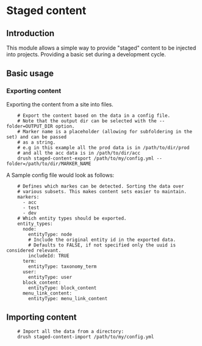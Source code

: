# Staged content 

## Introduction
This module allows a simple way to provide "staged" content to be 
injected into projects. Providing a basic set during a development 
cycle.

## Basic usage 
### Exporting content 
Exporting the content from a site into files. 
```
    # Export the content based on the data in a config file. 
    # Note that the output dir can be selected with the --folder=OUTPUT_DIR option.
    # Marker name is a placeholder (allowing for subfoldering in the set) and can be passed
    # as a string. 
    # e.g in this example all the prod data is in /path/to/dir/prod 
    # and all the acc data is in /path/to/dir/acc
    drush staged-content-export /path/to/my/config.yml --folder=/path/to/dir/MARKER_NAME 
```
A Sample config file would look as follows: 
```
    # Defines which markes can be detected. Sorting the data over
    # various subsets. This makes content sets easier to maintain. 
    markers:
      - acc
      - test
      - dev
    # Which entity types should be exported.
    entity_types:
      node:
        entityType: node
        # Include the original entity id in the exported data. 
        # Defaults to FALSE, if not specified only the uuid is considered relevant.
        includeId: TRUE 
      term:
        entityType: taxonomy_term
      user:
        entityType: user
      block_content:
        entityType: block_content
      menu_link_content:
        entityType: menu_link_content
```

## Importing content
```
    # Import all the data from a directory:
    drush staged-content-import /path/to/my/config.yml
```

